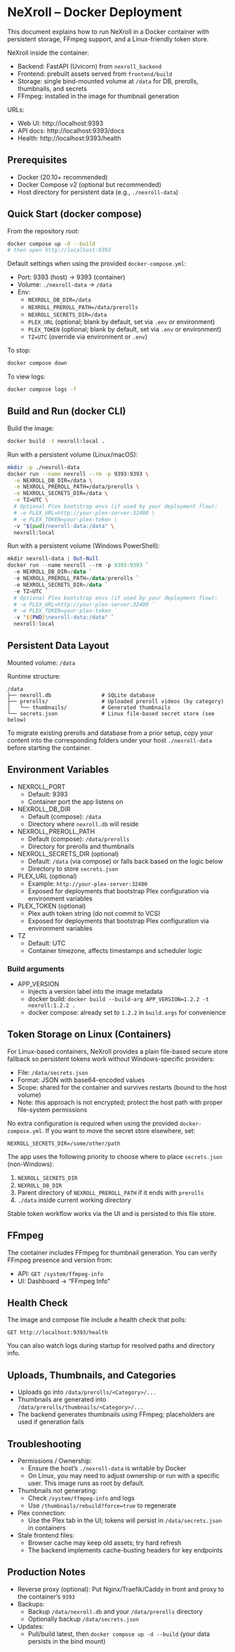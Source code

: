# NeXroll – Docker Deployment

This document explains how to run NeXroll in a Docker container with persistent storage, FFmpeg support, and a Linux-friendly token store.

NeXroll inside the container:
- Backend: FastAPI (Uvicorn) from `nexroll_backend`
- Frontend: prebuilt assets served from `frontend/build`
- Storage: single bind-mounted volume at `/data` for DB, prerolls, thumbnails, and secrets
- FFmpeg: installed in the image for thumbnail generation

URLs:
- Web UI: http://localhost:9393
- API docs: http://localhost:9393/docs
- Health: http://localhost:9393/health


## Prerequisites

- Docker (20.10+ recommended)
- Docker Compose v2 (optional but recommended)
- Host directory for persistent data (e.g., `./nexroll-data`)


## Quick Start (docker compose)

From the repository root:

```bash
docker compose up -d --build
# then open http://localhost:9393
```

Default settings when using the provided `docker-compose.yml`:
- Port: 9393 (host) → 9393 (container)
- Volume: `./nexroll-data` → `/data`
- Env:
  - `NEXROLL_DB_DIR=/data`
  - `NEXROLL_PREROLL_PATH=/data/prerolls`
  - `NEXROLL_SECRETS_DIR=/data`
  - `PLEX_URL` (optional; blank by default, set via `.env` or environment)
  - `PLEX_TOKEN` (optional; blank by default, set via `.env` or environment)
  - `TZ=UTC` (override via environment or `.env`)

To stop:
```bash
docker compose down
```

To view logs:
```bash
docker compose logs -f
```


## Build and Run (docker CLI)

Build the image:
```bash
docker build -t nexroll:local .
```

Run with a persistent volume (Linux/macOS):
```bash
mkdir -p ./nexroll-data
docker run --name nexroll --rm -p 9393:9393 \
  -e NEXROLL_DB_DIR=/data \
  -e NEXROLL_PREROLL_PATH=/data/prerolls \
  -e NEXROLL_SECRETS_DIR=/data \
  -e TZ=UTC \
  # Optional Plex bootstrap envs (if used by your deployment flow):
  # -e PLEX_URL=http://your-plex-server:32400 \
  # -e PLEX_TOKEN=your-plex-token \
  -v "$(pwd)/nexroll-data:/data" \
  nexroll:local
```

Run with a persistent volume (Windows PowerShell):
```powershell
mkdir nexroll-data | Out-Null
docker run --name nexroll --rm -p 9393:9393 `
  -e NEXROLL_DB_DIR=/data `
  -e NEXROLL_PREROLL_PATH=/data/prerolls `
  -e NEXROLL_SECRETS_DIR=/data `
  -e TZ=UTC `
  # Optional Plex bootstrap envs (if used by your deployment flow):
  # -e PLEX_URL=http://your-plex-server:32400 `
  # -e PLEX_TOKEN=your-plex-token `
  -v "${PWD}\nexroll-data:/data" `
  nexroll:local
```


## Persistent Data Layout

Mounted volume: `/data`

Runtime structure:
```
/data
├── nexroll.db                # SQLite database
├── prerolls/                 # Uploaded preroll videos (by category)
│   └── thumbnails/           # Generated thumbnails
└── secrets.json              # Linux file-based secret store (see below)
```

To migrate existing prerolls and database from a prior setup, copy your content into the corresponding folders under your host `./nexroll-data` before starting the container.


## Environment Variables

- NEXROLL_PORT
  - Default: 9393
  - Container port the app listens on
- NEXROLL_DB_DIR
  - Default (compose): `/data`
  - Directory where `nexroll.db` will reside
- NEXROLL_PREROLL_PATH
  - Default (compose): `/data/prerolls`
  - Directory for prerolls and thumbnails
- NEXROLL_SECRETS_DIR (optional)
  - Default: `/data` (via compose) or falls back based on the logic below
  - Directory to store `secrets.json`
- PLEX_URL (optional)
  - Example: `http://your-plex-server:32400`
  - Exposed for deployments that bootstrap Plex configuration via environment variables
- PLEX_TOKEN (optional)
  - Plex auth token string (do not commit to VCS)
  - Exposed for deployments that bootstrap Plex configuration via environment variables
- TZ
  - Default: UTC
  - Container timezone, affects timestamps and scheduler logic

### Build arguments

- APP_VERSION
  - Injects a version label into the image metadata
  - docker build: `docker build --build-arg APP_VERSION=1.2.2 -t nexroll:1.2.2 .`
  - docker compose: already set to `1.2.2` in `build.args` for convenience


## Token Storage on Linux (Containers)

For Linux-based containers, NeXroll provides a plain file-based secure store fallback so persistent tokens work without Windows-specific providers:

- File: `/data/secrets.json`
- Format: JSON with base64-encoded values
- Scope: shared for the container and survives restarts (bound to the host volume)
- Note: this approach is not encrypted; protect the host path with proper file-system permissions

No extra configuration is required when using the provided `docker-compose.yml`. If you want to move the secret store elsewhere, set:
```
NEXROLL_SECRETS_DIR=/some/other/path
```

The app uses the following priority to choose where to place `secrets.json` (non-Windows):
1) `NEXROLL_SECRETS_DIR`
2) `NEXROLL_DB_DIR`
3) Parent directory of `NEXROLL_PREROLL_PATH` if it ends with `prerolls`
4) `./data` inside current working directory

Stable token workflow works via the UI and is persisted to this file store.


## FFmpeg

The container includes FFmpeg for thumbnail generation. You can verify FFmpeg presence and version from:
- API: `GET /system/ffmpeg-info`
- UI: Dashboard → “FFmpeg Info”


## Health Check

The image and compose file include a health check that polls:
```
GET http://localhost:9393/health
```

You can also watch logs during startup for resolved paths and directory info.


## Uploads, Thumbnails, and Categories

- Uploads go into `/data/prerolls/<Category>/...`
- Thumbnails are generated into `/data/prerolls/thumbnails/<Category>/...`
- The backend generates thumbnails using FFmpeg; placeholders are used if generation fails


## Troubleshooting

- Permissions / Ownership:
  - Ensure the host’s `./nexroll-data` is writable by Docker
  - On Linux, you may need to adjust ownership or run with a specific user. This image runs as root by default.
- Thumbnails not generating:
  - Check `/system/ffmpeg-info` and logs
  - Use `/thumbnails/rebuild?force=true` to regenerate
- Plex connection:
  - Use the Plex tab in the UI; tokens will persist in `/data/secrets.json` in containers
- Stale frontend files:
  - Browser cache may keep old assets; try hard refresh
  - The backend implements cache-busting headers for key endpoints


## Production Notes

- Reverse proxy (optional): Put Nginx/Traefik/Caddy in front and proxy to the container’s `9393`
- Backups:
  - Backup `/data/nexroll.db` and your `/data/prerolls` directory
  - Optionally backup `/data/secrets.json`
- Updates:
  - Pull/build latest, then `docker compose up -d --build` (your data persists in the bind mount)